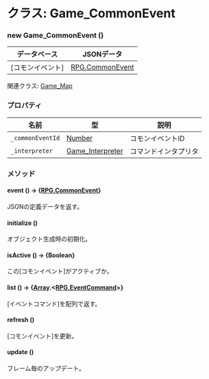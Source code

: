 # クラス: Game_CommonEvent

### new Game_CommonEvent ()

| データベース| JSONデータ |
| --- | --- |
| [コモンイベント] | [RPG.CommonEvent](RPG.CommonEvent.md) |

関連クラス: [Game_Map](Game_Map.md)


### プロパティ

| 名前 | 型 | 説明 |
| --- | --- | --- |
| `_commonEventId` | [Number](Number.md) | コモンイベントID |
| `_interpreter` | [Game_Interpreter](Game_Interpreter.md) | コマンドインタプリタ |


### メソッド

#### event () → {[RPG.CommonEvent](RPG.CommonEvent.md)}
JSONの定義データを返す。


#### initialize ()
オブジェクト生成時の初期化。


#### isActive () → {Boolean}
この[コモンイベント]がアクティブか。


#### list () → {[Array](Array.md).<[RPG.EventCommand](RPG.EventCommand.md)>}
[イベントコマンド]を配列で返す。


#### refresh ()
[コモンイベント]を更新。


#### update ()
フレーム毎のアップデート。


